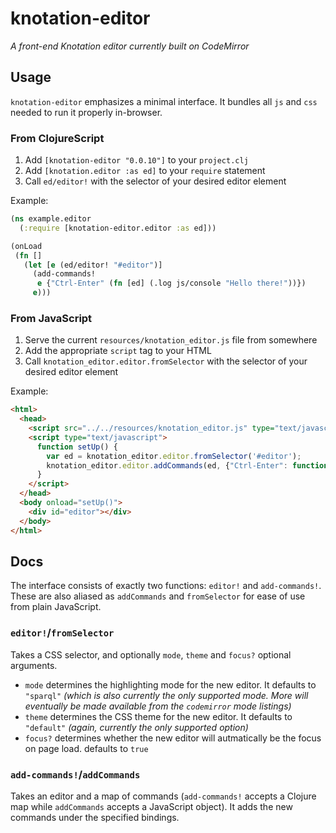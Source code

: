 # knotation-editor

_A front-end Knotation editor currently built on CodeMirror_

## Usage

`knotation-editor` emphasizes a minimal interface. It bundles all `js` and `css` needed to run it properly in-browser.

### From ClojureScript

1. Add `[knotation-editor "0.0.10"]` to your `project.clj`
2. Add `[knotation.editor :as ed]` to your `require` statement
3. Call `ed/editor!` with the selector of your desired editor element

Example:

```Clojure
(ns example.editor
  (:require [knotation-editor.editor :as ed]))

(onLoad
 (fn []
   (let [e (ed/editor! "#editor")]
     (add-commands!
      e {"Ctrl-Enter" (fn [ed] (.log js/console "Hello there!"))})
     e)))
```

### From JavaScript

1. Serve the current `resources/knotation_editor.js` file from somewhere
2. Add the appropriate `script` tag to your HTML
3. Call `knotation_editor.editor.fromSelector` with the selector of your desired editor element

Example:

```html
<html>
  <head>
    <script src="../../resources/knotation_editor.js" type="text/javascript"></script>
    <script type="text/javascript">
      function setUp() {
        var ed = knotation_editor.editor.fromSelector('#editor');
        knotation_editor.editor.addCommands(ed, {"Ctrl-Enter": function (ed) { console.log("Hello there!") }});
      }
    </script>
  </head>
  <body onload="setUp()">
    <div id="editor"></div>
  </body>
</html>
```

## Docs

The interface consists of exactly two functions: `editor!` and `add-commands!`. These are also aliased as `addCommands` and `fromSelector` for ease of use from plain JavaScript.

### `editor!`/`fromSelector`

Takes a CSS selector, and optionally `mode`, `theme` and `focus?` optional arguments.

- `mode` determines the highlighting mode for the new editor. It defaults to `"sparql"` _(which is also currently the only supported mode. More will eventually be made available from the `codemirror` mode listings)_
- `theme` determines the CSS theme for the new editor. It defaults to `"default"` _(again, currently the only supported option)_
- `focus?` determines whether the new editor will autmatically be the focus on page load. defaults to `true`

### `add-commands!`/`addCommands`

Takes an editor and a map of commands (`add-commands!` accepts a Clojure map while `addCommands` accepts a JavaScript object). It adds the new commands under the specified bindings.
